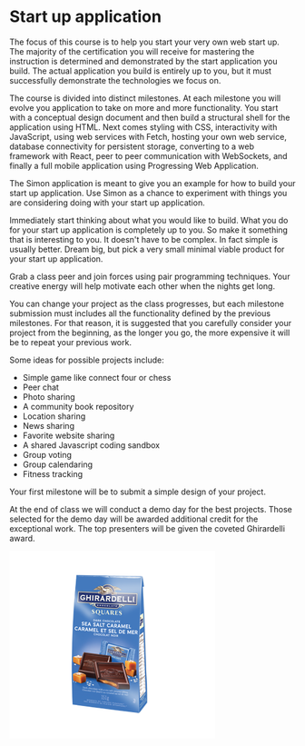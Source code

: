 # Start up application

The focus of this course is to help you start your very own web start up. The majority of the certification you will receive for mastering the instruction is determined and demonstrated by the start application you build. The actual application you build is entirely up to you, but it must successfully demonstrate the technologies we focus on.

The course is divided into distinct milestones. At each milestone you will evolve you application to take on more and more functionality. You start with a conceptual design document and then build a structural shell for the application using HTML. Next comes styling with CSS, interactivity with JavaScript, using web services with Fetch, hosting your own web service, database connectivity for persistent storage, converting to a web framework with React, peer to peer communication with WebSockets, and finally a full mobile application using Progressing Web Application.

The Simon application is meant to give you an example for how to build your start up application. Use Simon as a chance to experiment with things you are considering doing with your start up application.

Immediately start thinking about what you would like to build. What you do for your start up application is completely up to you. So make it something that is interesting to you. It doesn't have to be complex. In fact simple is usually better. Dream big, but pick a very small minimal viable product for your start up application.

Grab a class peer and join forces using pair programming techniques. Your creative energy will help motivate each other when the nights get long.

You can change your project as the class progresses, but each milestone submission must includes all the functionality defined by the previous milestones. For that reason, it is suggested that you carefully consider your project from the beginning, as the longer you go, the more expensive it will be to repeat your previous work.

Some ideas for possible projects include:

- Simple game like connect four or chess
- Peer chat
- Photo sharing
- A community book repository
- Location sharing
- News sharing
- Favorite website sharing
- A shared Javascript coding sandbox
- Group voting
- Group calendaring
- Fitness tracking

Your first milestone will be to submit a simple design of your project.

At the end of class we will conduct a demo day for the best projects. Those selected for the demo day will be awarded additional credit for the exceptional work. The top presenters will be given the coveted Ghirardelli award.

![Ghiradelli](ghirardelli.png)
